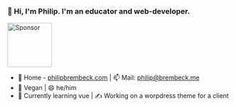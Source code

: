### 👋  Hi, I'm Philip. I'm an educator and web-developer.
[<img src="https://faq.jokenetwork.de/css/sponsor.png" alt="Sponsor" width="100">](https://github.com/sponsors/philipbrembeck)

- 🔗 Home - [philipbrembeck.com](https://philipbrembeck.com) | 📫 Mail: philip@brembeck.me
- 🌱 Vegan | 😄 he/him 
- 🧠 Currently learning vue | ✍️ Working on a worpdress theme for a client
